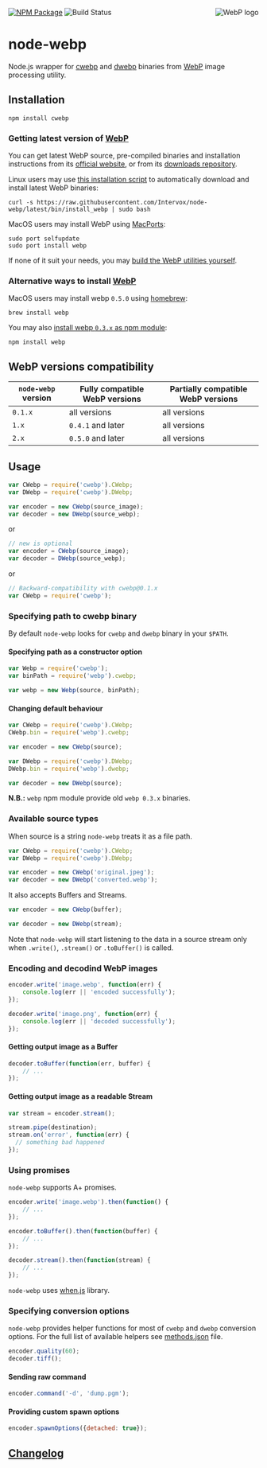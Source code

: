 [<img src="https://developers.google.com/speed/webp/images/webplogo.png" alt="WebP logo" align="right" />][webp]

  [webp]: https://developers.google.com/speed/webp/

[![NPM Package][repo_badge]][repo]
![Build Status][workflow_badge]

  [repo_badge]: https://img.shields.io/npm/v/cwebp.svg
  [workflow_badge]: https://github.com/Intervox/node-webp/actions/workflows/main.yml/badge.svg?branch=latest
  [repo]: https://www.npmjs.com/package/cwebp

node-webp
=========

Node.js wrapper for [cwebp][cwebp] and [dwebp][dwebp] binaries
from [WebP][webp] image processing utility.

  [cwebp]: https://developers.google.com/speed/webp/docs/cwebp
  [dwebp]: https://developers.google.com/speed/webp/docs/dwebp

## Installation

    npm install cwebp

### Getting latest version of [WebP][webp]

You can get latest WebP source, pre-compiled binaries and installation instructions
from its [official website][get_webp.1], or from its [downloads repository][get_webp.2].

Linux users may use [this installation script][get_webp.3]
to automatically download and install latest WebP binaries:

    curl -s https://raw.githubusercontent.com/Intervox/node-webp/latest/bin/install_webp | sudo bash

MacOS users may install WebP using [MacPorts][macports]:

    sudo port selfupdate
    sudo port install webp

If none of it suit your needs, you may [build the WebP utilities yourself][get_webp.5].

### Alternative ways to install [WebP][webp]

MacOS users may install webp `0.5.0` using [homebrew][homebrew]:

    brew install webp

You may also [install webp `0.3.x` as npm module][get_webp.4]:

    npm install webp

  [get_webp.1]: https://developers.google.com/speed/webp/download
  [get_webp.2]: http://downloads.webmproject.org/releases/webp/index.html
  [get_webp.3]: https://raw.githubusercontent.com/Intervox/node-webp/latest/bin/install_webp
  [get_webp.4]: https://www.npmjs.org/package/webp
  [get_webp.5]: https://developers.google.com/speed/webp/docs/compiling
  [macports]: http://guide.macports.org/
  [homebrew]: http://brew.sh/

## WebP versions compatibility

| `node-webp` version  | Fully compatible WebP versions | Partially compatible WebP versions |
| -------------------- | ------------------------------ | ---------------------------------- |
| `0.1.x`              | all versions                   | all versions                       |
| `1.x`                | `0.4.1` and later              | all versions                       |
| `2.x`                | `0.5.0` and later              | all versions                       |

## Usage

```js
var CWebp = require('cwebp').CWebp;
var DWebp = require('cwebp').DWebp;

var encoder = new CWebp(source_image);
var decoder = new DWebp(source_webp);
```

or

```js
// new is optional
var encoder = CWebp(source_image);
var decoder = DWebp(source_webp);
```

or

```js
// Backward-compatibility with cwebp@0.1.x
var CWebp = require('cwebp');
```

### Specifying path to cwebp binary

By default `node-webp` looks for `cwebp` and `dwebp` binary in your `$PATH`.

#### Specifying path as a constructor option

```js
var Webp = require('cwebp');
var binPath = require('webp').cwebp;

var webp = new Webp(source, binPath);
```

#### Changing default behaviour

```js
var CWebp = require('cwebp').CWebp;
CWebp.bin = require('webp').cwebp;

var encoder = new CWebp(source);
```

```js
var DWebp = require('cwebp').DWebp;
DWebp.bin = require('webp').dwebp;

var decoder = new DWebp(source);
```

**N.B.:** `webp` npm module provide old `webp 0.3.x` binaries.

### Available source types

When source is a string `node-webp` treats it as a file path.

```js
var CWebp = require('cwebp').CWebp;
var DWebp = require('cwebp').DWebp;

var encoder = new CWebp('original.jpeg');
var decoder = new DWebp('converted.webp');
```

It also accepts Buffers and Streams.

```js
var encoder = new CWebp(buffer);
```

```js
var decoder = new DWebp(stream);
```

Note that `node-webp` will start listening to the data in a source stream
only when `.write()`, `.stream()` or `.toBuffer()` is called.

### Encoding and decodind WebP images

```js
encoder.write('image.webp', function(err) {
    console.log(err || 'encoded successfully');
});
```

```js
decoder.write('image.png', function(err) {
    console.log(err || 'decoded successfully');
});
```

#### Getting output image as a Buffer

```js
decoder.toBuffer(function(err, buffer) {
    // ...
});
```

#### Getting output image as a readable Stream

```js
var stream = encoder.stream();

stream.pipe(destination);
stream.on('error', function(err) {
  // something bad happened
});
```

### Using promises

`node-webp` supports A+ promises.

```js
encoder.write('image.webp').then(function() {
    // ...
});
```

```js
encoder.toBuffer().then(function(buffer) {
    // ...
});
```

```js
decoder.stream().then(function(stream) {
    // ...
});
```

`node-webp` uses [when.js][when] library.

  [when]: https://github.com/cujojs/when

### Specifying conversion options

`node-webp` provides helper functions for most of `cwebp` and `dwebp` conversion options.
For the full list of available helpers see [methods.json][methods] file.

```js
encoder.quality(60);
decoder.tiff();
```

  [methods]: https://github.com/Intervox/node-webp/blob/latest/methods.json

#### Sending raw command

```js
encoder.command('-d', 'dump.pgm');
```

#### Providing custom spawn options

```js
encoder.spawnOptions({detached: true});
```

## [Changelog][history]

  [history]: https://github.com/Intervox/node-webp/blob/latest/History.md

